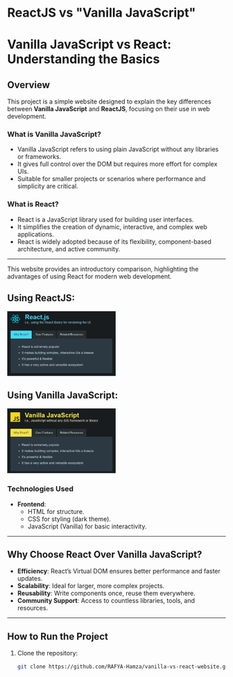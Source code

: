 #  ReactJS vs "Vanilla JavaScript"
# Vanilla JavaScript vs React: Understanding the Basics

## **Overview**

This project is a simple website designed to explain the key differences between **Vanilla JavaScript** and **ReactJS**, focusing on their use in web development.

### What is **Vanilla JavaScript**?
- Vanilla JavaScript refers to using plain JavaScript without any libraries or frameworks.
- It gives full control over the DOM but requires more effort for complex UIs.
- Suitable for smaller projects or scenarios where performance and simplicity are critical.

### What is **React**?
- React is a JavaScript library used for building user interfaces.
- It simplifies the creation of dynamic, interactive, and complex web applications.
- React is widely adopted because of its flexibility, component-based architecture, and active community.


---

This website provides an introductory comparison, highlighting the advantages of using React for modern web development.

## Using **ReactJS**:


<img src="assets/Reacts-js.png" alt="Page 1" width="250">


## Using **Vanilla JavaScript**:

<img src="assets/Vanilla-js.png" alt="Page 1" width="250">
  
### **Technologies Used**

- **Frontend**:
  - HTML for structure.
  - CSS for styling (dark theme).
  - JavaScript (Vanilla) for basic interactivity.

---

## Why Choose React Over Vanilla JavaScript?
- **Efficiency**: React’s Virtual DOM ensures better performance and faster updates.
- **Scalability**: Ideal for larger, more complex projects.
- **Reusability**: Write components once, reuse them everywhere.
- **Community Support**: Access to countless libraries, tools, and resources.

---

## **How to Run the Project**

1. Clone the repository:
   ```bash
   git clone https://github.com/RAFYA-Hamza/vanilla-vs-react-website.git
